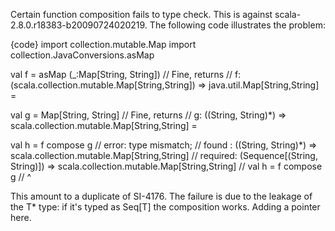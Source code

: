 Certain function composition fails to type check. This is against scala-2.8.0.r18383-b20090724020219. The following code illustrates the problem:

{code}
import collection.mutable.Map
import collection.JavaConversions.asMap

val f = asMap (_:Map[String, String])
// Fine, returns
// f: (scala.collection.mutable.Map[String,String]) => java.util.Map[String,String] = <function1>

val g = Map[String, String] 
// Fine, returns
// g: ((String, String)*) => scala.collection.mutable.Map[String,String] = <function1>

val h = f compose g
// error: type mismatch;
// found   : ((String, String)*) => scala.collection.mutable.Map[String,String]
// required: (Sequence[(String, String)]) => scala.collection.mutable.Map[String,String]
//       val h = f  compose g
//                          ^


This amount to a duplicate of SI-4176.  The failure is due to the leakage of the T* type: if it's typed as Seq[T] the composition works.  Adding a pointer here.
